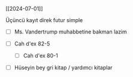 [[2024-07-01]]

Üçüncü kayıt direk futur simple
-  [ ] Ms. Vandertrump muhabbetine bakman lazim


-  [ ] Cah d'ex 82-5
	- [ ] Cah d'ex 80-1

-  [ ] Hüseyin bey gri kitap / yardımcı kitaplar 